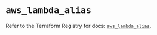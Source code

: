 # `aws_lambda_alias`

Refer to the Terraform Registry for docs: [`aws_lambda_alias`](https://registry.terraform.io/providers/hashicorp/aws/6.6.0/docs/resources/lambda_alias).
